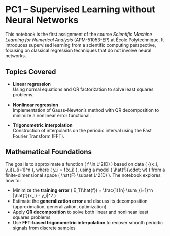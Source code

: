 # PC1 – Supervised Learning without Neural Networks

This notebook is the first assignment of the course *Scientific Machine Learning for Numerical Analysis* (APM-51053-EP) at École Polytechnique. It introduces supervised learning from a scientific computing perspective, focusing on classical regression techniques that do not involve neural networks.

## Topics Covered

- **Linear regression**  
  Using normal equations and QR factorization to solve least squares problems.

- **Nonlinear regression**  
  Implementation of Gauss–Newton’s method with QR decomposition to minimize a nonlinear error functional.

- **Trigonometric interpolation**  
  Construction of interpolants on the periodic interval using the Fast Fourier Transform (FFT).

## Mathematical Foundations

The goal is to approximate a function \( f \in L^2(D) \) based on data \( \{(x_i, y_i)\}_{i=1}^n \), where \( y_i = f(x_i) \), using a model \( \hat{f}(\cdot; w) \) from a finite-dimensional space \( \hat{F} \subset L^2(D) \). The notebook explores how to:

- Minimize the **training error** \( E_T(\hat{f}) = \frac{1}{n} \sum_{i=1}^n |\hat{f}(x_i) - y_i|^2 \)
- Estimate the **generalization error** and discuss its decomposition (approximation, generalization, optimization)
- Apply **QR decomposition** to solve both linear and nonlinear least squares problems
- Use **FFT-based trigonometric interpolation** to recover smooth periodic signals from discrete samples
